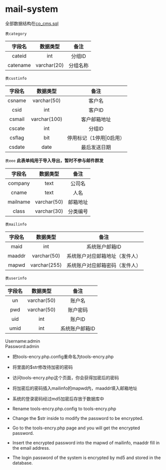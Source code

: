 # mail-system 
全部数据结构在[co_cms.sql](https://github.com/sunorz/mail-system/blob/master/co_cms.sql) 

`表category`

|字段名|数据类型|备注|
|:---:|:---:|:---:|
|cateid|int|分组ID|
|catename|varchar(20)|分组名称|

`表custinfo`

|字段名|数据类型|备注|
|:---:|:---:|:---:|
|csname|varchar(50)|客户名|
|csid|int|客户ID|
|csmail|varchar(100)|客户邮箱地址|
|cscate|int|分组ID|
|csflag|bit|停用标记（1停用\|0启用）|
|csdate|date|最后发送日期|

`表eee` 
**此表单纯用于导入导出，暂时不参与邮件群发**

|字段名|数据类型|备注|
|:---:|:---:|:---:|
|company|text|公司名|
|cname|text|人名|
|mailname|varchar(50)|邮箱地址|
|class|varchar(30)|分类编号|

`表mailinfo`

|字段名|数据类型|备注|
|:---:|:---:|:---:|
|maid|int|系统账户邮箱ID|
|maaddr|varchar(50)|系统账户对应邮箱地址（发件人）|
|mapwd|varchar(255)|系统账户对应邮箱密码（发件人）|

`表userinfo`

|字段名|数据类型|备注|
|:---:|:---:|:---:|
|un|varchar(50)|账户名|
|pwd|varchar(50)|账户密码|
|uid|int|账户ID|
|umid|int|系统账户邮箱ID|

Username:admin  
Password:admin  

- 把tools-encry.php.config重命名为tools-encry.php  
- 将里面的$str修改待加密的密码  
- 访问tools-encry.php这个页面，你会获得加密后的密码  
- 将加密后的密码插入mailinfo的mapwd内，maaddr填入邮箱地址
- 系统的登录密码经过md5加密后存放于数据库中

- Rename tools-encry.php.config to tools-encry.php  
- Change the $str inside to modify the password to be encrypted.
- Go to the tools-encry.php page and you will get the encrypted password.  
- Insert the encrypted password into the mapwd of mailinfo, maaddr fill in the email address. 
- The login password of the system is encrypted by md5 and stored in the database.
